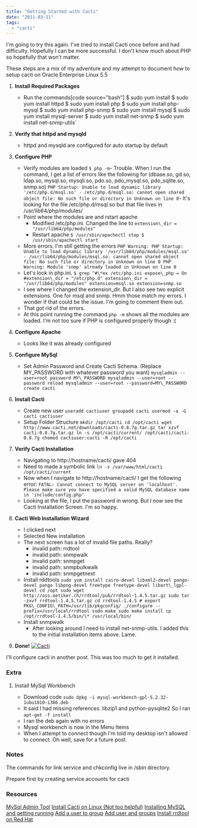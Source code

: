 ```yaml
---
title: "Getting Started with Cacti"
date: "2011-03-11"
tags: 
  - "cacti"
---
```


I'm going to try this again. I've tried to install Cacti once before and had difficulty. Hopefully I can be more successful. I don't know much about PHP so hopefully that won't matter.

These steps are a mix of my adventure and my attempt to document how to setup cacti on Oracle Enterprise Linux 5.5

1. **Install Required Packages**
    - Run the commands\[code source="bash"\] $ sudo yum install $ sudo yum install httpd $ sudo yum install php $ sudo yum install php-mysql $ sudo yum install php-snmp $ sudo yum install mysql $ sudo yum install mysql-server $ sudo yum install net-snmp $ sudo yum install net-snmp-utils`
2. **Verify that httpd and mysqld**
    - httpd and mysqld are configured for auto startup by default
3. **Configure PHP**
    - Verify modules are loaded
    `$ php -m`- Trouble. When I run the command, I get a list of errors like the following for (dbase.so, gd.so, ldap.so, mysql.so, mysqli.so, pdo.so, pdo\_mysql.so, pdo\_sqlite.so, snmp.so)
    `PHP Startup: Unable to load dynamic library '/etc/php.d/msql.so' - /etc/php.d/msql.so: cannot open shared object file: No such file or directory in Unknown on line 0`- It's looking for the file /etc/php.d/msql.so but that file lives in /usr/lib64/php/modules/
    - Point where the modules are and rstart apache
        - Modified /etc/php.ini. Changed the line to `extension\_dir = "/usr/lib64/php/modules"`
        - Restart apache
        `$ /usr/sbin/apachectl stop $ /usr/sbin/apachectl start`
    - More errors. I'm still getting the errors `PHP Warning: PHP Startup: Unable to load dynamic library '/usr/lib64/php/modules/msql.so' - /usr/lib64/php/modules/msql.so: cannot open shared object file: No such file or directory in Unknown on line 0 PHP Warning: Module 'snmp' already loaded in Unknown on line 0`
    - Let's look in php.ini. `$ grep ^#\*ex /etc/php.ini expose\_php = On #extension\_dir = "/etc/php.d" extension\_dir = "/usr/lib64/php/modules" extension=msql.so extension=snmp.so`
    - I see where I changed the extension\_dir. But I also see two explicit extensions. One for msql and snmp. Hmm those match my errors. I wonder if that could be the issue. I'm going to comment them out.
    - That got rid of the errors.
    - At this point running the command `php -m` shows all the modules are loaded. I'm not too sure if PHP is configured properly though :(
4. **Configure Apache**
    - Looks like it was already configured
5. **Configure MySql**
    - Set Admin Password and Create Cacti Schema. (Replace MY\_PASSWORD with whatever password you want) `mysqladmin --user=root password MY\_PASSWORD mysqladmin --user=root --password reload mysqladmin --user=root --password=MY\_PASSWORD create cacti`
6. **Install Cacti**
    - Create new user `useradd cactiuser groupadd cacti usermod -a -G cacti cactiuser`
    - Setup Folder Structure `mkdir /opt/cacti cd /opt/cacti wget http://www.cacti.net/downloads/cacti-0.8.7g.tar.gz tar xzvf cacti-0.8.7g.tar.gz ln -s /opt/cacti/current/ /opt/cacti/cacti-0.8.7g chomod cactiuser:cacti -R /opt/cacti`
7. **Verify Cacti Installation**
    - Navigating to http://hostname/cacti/ gave 404
    - Need to made a symbolic link `ln -s /var/www/html/cacti /opt/cacti/current`
    - Now when I navigate to http://hostname/cacti/ I get the following error: `FATAL: Cannot connect to MySQL server on 'localhost'. Please make sure you have specified a valid MySQL database name in 'include/config.php'`
    - Looking at the file, I put the password in wrong. But I now see the Cacti Installation Screen. I'm so happy.
8. **Cacti Web Installation Wizard**
    - I clicked next
    - Selected New installation
    - The next screen has a lot of invalid file paths. Really?
        - invalid path: rrdtool
        - invalid path: snmpwalk
        - invalid path: snmpget
        - invalid path: snmpbulkwalk
        - invalid path: snmpgetnext
    - Install rddtools `sudo yum install cairo-devel libxml2-devel pango-devel pango libpng-devel freetype freetype-devel libart\_lgpl-devel cd /opt sudo wget http://oss.oetiker.ch/rrdtool/pub/rrdtool-1.4.5.tar.gz sudo tar -zxvf rrdtool-1.4.5.tar.gz cd rrdtool-1.4.5 # export PKG\_CONFIG\_PATH=/usr/lib/pkgconfig/ ./configure --prefix=/usr/local/rrdtool sudo make sudo make install cp /opt/rrdtool-1.4.5/bin/\* /usr/local/bin/`
    - Install snmpwalk
        - After looking around I need to install net-snmp-utils. I added this to the initial installation items above. Lame.
    
9. **Done!** [![](/assets/images/Cacti.png "Cacti")](http://127.0.0.1:4000/imgs/uploads/2011/03/Cacti.png)

I'll configure cacti in another post. This was too much to get it installed.

### Extra

1. Install MySql Workbench
    
    - Download code `sudo dpkg -i mysql-workbench-gpl-5.2.32-1ubu1010-i386.deb`
    - It said I had missing references. libzip1 and python-pysqlite2 So I ran `apt-get -f install`
    - I ran the deb again with no errors
    - Mysql workbench is now in the Menu Items
    - When I attempt to connect though I'm told my desktop isn't allowed to connect. Oh well, save for a future post.

### Notes

The commands for link service and chkconfig live in /sbin directory.

Prepare first by creating service accounts for cacti

### Resources

[MySql Admin Tool](http://dev.mysql.com/downloads/mirror.php?id=401623#mirrors) [Install Cacti on Linux (Not too helpful)](http://www.cacti.net/downloads/docs/html/install_unix.html) [Installing MySQL and getting running](http://dev.mysql.com/doc/refman/5.5/en/linux-installation-native.html) [Add a user to group](http://www.cyberciti.biz/faq/howto-linux-add-user-to-group/) [Add user and groups](http://www.yolinux.com/TUTORIALS/LinuxTutorialManagingGroups.html) [Install rrdtool on Red Hat](http://www.cyberciti.biz/faq/howto-install-rrdtool-on-rhel-linux/)
